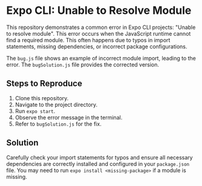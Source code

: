 # Expo CLI: Unable to Resolve Module

This repository demonstrates a common error in Expo CLI projects: "Unable to resolve module". This error occurs when the JavaScript runtime cannot find a required module.  This often happens due to typos in import statements, missing dependencies, or incorrect package configurations.

The `bug.js` file shows an example of incorrect module import, leading to the error.  The `bugSolution.js` file provides the corrected version.

## Steps to Reproduce

1. Clone this repository.
2. Navigate to the project directory.
3. Run `expo start`.
4. Observe the error message in the terminal.
5. Refer to `bugSolution.js` for the fix.

## Solution

Carefully check your import statements for typos and ensure all necessary dependencies are correctly installed and configured in your `package.json` file.  You may need to run `expo install <missing-package>` if a module is missing.